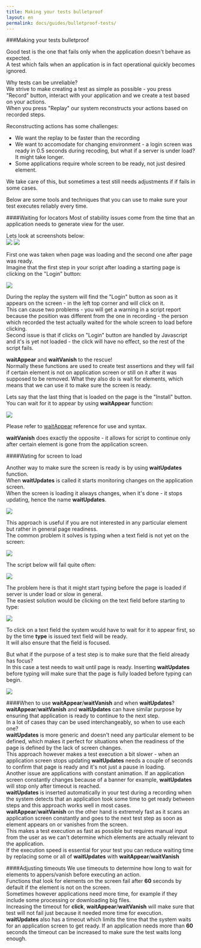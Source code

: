 ```yaml
---
title: Making your tests bulletproof
layout: en
permalink: docs/guides/bulletproof-tests/
---
```


###Making your tests bulletproof
  
  Good test is the one that fails only when the application doesn't behave as expected.  
  A test which fails when an application is in fact operational quickly becomes ignored.  
  
  Why tests can be unreliable?  
  We strive to make creating a test as simple as possible - you press "Record" button, 
  interact with your application and we create a test based on your actions.  
  When you press "Replay" our system reconstructs your actions based on recorded steps.  
  
  Reconstructing actions has some challenges:  
  - We want the replay to be faster than the recording  
  - We want to accomodate for changing environment - a login screen was ready in 0.5 seconds during recoding, 
  but what if a server is under load? It might take longer.  
  - Some applications require whole screen to be ready, not just desired element.  

  We take care of this, but sometimes a test still needs adjustments if if fails in some cases.  

  Below are some tools and techniques that you can use to make sure your test executes reliably every time.  


####Waiting for locators
  Most of stability issues come from the time that an application needs to generate view for the user.  

  Lets look at screenshots below:  
  <img src="/img/guides/bulletproof-tests/theverge1.png" /> <img src="/img/guides/bulletproof-tests/theverge2.png" />

  First one was taken when page was loading and the second one after page was ready.  
  Imagine that the first step in your script after loading a starting page is clicking on the "Login" button:  

  <img src="/img/guides/bulletproof-tests/theverge-before.png">  
  
  During the replay the system will find the "Login" button as soon as it appears on the screen - in the left top corner and will click on it.  
  This can cause two problems - you will get a warning in a script report because the position was different from the one in recording -
  the person which recorded the test actually waited for the whole screen to load before clicking.  
  Second issue is that if clicks on "Login" button are handled by Javascript and it's is yet not loaded - the click will have no effect, 
  so the rest of the script fails.  
  

  **waitAppear** and **waitVanish** to the rescue!  
  Normally these functions are used to create test assertions and they will fail if certain element is
  not on application screen or still on it after it was supposed to be removed. What they also do is wait for elements, 
  which means that we can use it to make sure the screen is ready.  
 
  Lets say that the last thing that is loaded on the page is the "Install" button.  
  You can wait for it to appear by using **waitAppear** function:  

  <img src="/img/guides/bulletproof-tests/theverge-after.png">   

  Please refer to <a href="/docs/api/locator#waitAppear">waitAppear</a> reference for use and syntax.  

  **waitVanish** does exactly the opposite - it allows for script to continue only after certain element is gone from the application screen.  
  
####Wating for screen to load

  Another way to make sure the screen is ready is by using **waitUpdates** function.  
  When **waitUpdates** is called it starts monitoring changes on the application screen.  
  When the screen is loading it always changes, when it's done - it stops updating, hence the name **waitUpdates**.

  <img src="/img/guides/bulletproof-tests/theverge-waitUpdates.png">
 
  This approach is useful if you are not interested in any particular element but rather in general page readiness.  
  The common problem it solves is typing when a text field is not yet on the screen:   

  <img src="/img/guides/bulletproof-tests/testobject-cursor.png">  

  The script below will fail quite often:  

  <img src="/img/guides/bulletproof-tests/testobject-before.png">

  The problem here is that it might start typing before the page is loaded if server is under load or slow in general.  
  The easiest solution would be clicking on the text field before starting to type:  

  <img src="/img/guides/bulletproof-tests/testobject-click.png">


  To click on a text field the system would have to wait for it to appear first, so by the time **type** is issued text field will be ready.  
  It will also ensure that the field is focused.  

  But what if the purpose of a test step is to make sure that the field already has focus?  
  In this case a test needs to wait until page is ready.
  Inserting **waitUpdates** before typing will make sure that the page is fully loaded before typing can begin.

  <img src="/img/guides/bulletproof-tests/testobject-after.png">

####When to use **waitAppear**/**waitVanish** and when **waitUpdates**?
  **waitAppear**/**waitVanish** and **waitUpdates** can have similar purpose by ensuring that application is ready to continue to the next step.  
  In a lot of cases thay can be used interchangeably, so when to use each one?  
  **waitUpdates** is more generic and doesn't need any particular element to be defined, which makes it perfect for situations when the readiness of the page is defined by the lack of screen changes.  
  This approach however makes a test execution a bit slower - when an application screen stops updating **waitUpdates** needs 
  a couple of seconds to confirm that page is ready and it's not just a pause in loading.  
  Another issue are applications with constant animation. If an application screen constantly changes because of a banner for example, **waitUpdates** will stop only after timeout is reached.  
  **waitUpdates** is inserted automatically in your test during a recording when the system detects that an application took some time to get ready between steps and this approach works well in most cases.  
  **waitAppear**/**waitVanish** on the other hand is extremely fast as it scans an application screen constantly and goes to the next test step as soon as element appears on or vanishes from the screen.  
  This makes a test execution as fast as possible but requires manual input from the user as we can't determine which elements are actually relevant to the application.  
  If the execution speed is essential for your test you can reduce waiting time by replacing some or all of **waitUpdates** with **waitAppear**/**waitVanish**

####Adjusting timeouts
  We use timeouts to determine how long to wait for elements to appers/vanish before executing an action.  
  Functions that look for elements on the screen fail after **60** seconds by default if the element is not on the screen.  
  Sometimes however applications need more time, for example if they include some processing or downloading big files.  
  Increasing the timeout for **click**, **waitAppear**/**waitVanish** will make sure that test will not fail just because it needed more time for execution.  
  **waitUpdates** also has a timeout which limits the time that the system waits for an application screen to get ready. If an application needs more than **60** seconds 
  the timeout can be increased to make sure the test waits long enough.

